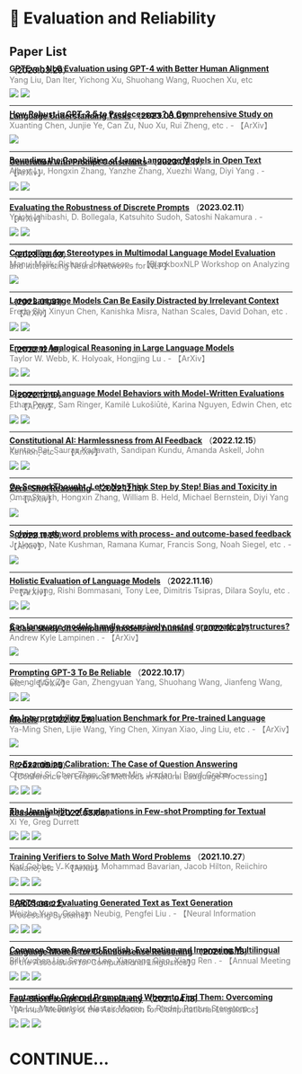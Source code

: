 # 📄 Evaluation and Reliability

## Paper List

<div style="line-height:0.2em;">


[**GPTEval: NLG Evaluation using GPT-4 with Better Human Alignment**](https://arxiv.org/abs/2303.16634) （**2023.03.29**）

<font color="gray">Yang Liu, Dan Iter, Yichong Xu, Shuohang Wang, Ruochen Xu, etc </font>

![](https://img.shields.io/badge/Citations-0-green)  ![](https://img.shields.io/badge/Mendeley%20Readers-20-red)

---

[**How Robust is GPT-3.5 to Predecessors? A Comprehensive Study on Language Understanding Tasks**](https://doi.org/10.48550/arXiv.2303.00293) （**2023.03.01**）

<font color="gray">Xuanting Chen, Junjie Ye, Can Zu, Nuo Xu, Rui Zheng, etc .  - 【ArXiv】</font>

![](https://img.shields.io/badge/Citations-0-green)

---

[**Bounding the Capabilities of Large Language Models in Open Text Generation with Prompt Constraints**](https://doi.org/10.48550/arXiv.2302.09185) （**2023.02.17**）

<font color="gray">Albert Lu, Hongxin Zhang, Yanzhe Zhang, Xuezhi Wang, Diyi Yang .  - 【ArXiv】</font>

![](https://img.shields.io/badge/Citations-0-green)  [![](https://img.shields.io/badge/Github%20Stars-17-blue)](https://github.com/salt-nlp/bound-cap-llm)

---

[**Evaluating the Robustness of Discrete Prompts**](https://doi.org/10.48550/arXiv.2302.05619) （**2023.02.11**）

<font color="gray">Yoichi Ishibashi, D. Bollegala, Katsuhito Sudoh, Satoshi Nakamura .  - 【ArXiv】</font>

![](https://img.shields.io/badge/Citations-0-green)  [![](https://img.shields.io/badge/Github%20Stars-2-blue)](https://github.com/livnlp/prompt-robustness)

---

[**Controlling for Stereotypes in Multimodal Language Model Evaluation**](https://doi.org/10.48550/arXiv.2302.01582) （**2023.02.03**）

<font color="gray">Manuj Malik, Richard Johansson .  - 【BlackboxNLP Workshop on Analyzing and Interpreting Neural Networks for NLP】</font>

![](https://img.shields.io/badge/Citations-0-green)

---

[**Large Language Models Can Be Easily Distracted by Irrelevant Context**](https://doi.org/10.48550/arXiv.2302.00093) （**2023.01.31**）

<font color="gray">Freda Shi, Xinyun Chen, Kanishka Misra, Nathan Scales, David Dohan, etc .  - 【ArXiv】</font>

![](https://img.shields.io/badge/Citations-3-green)  [![](https://img.shields.io/badge/Github%20Stars-6-blue)](https://github.com/google-research-datasets/gsm-ic)

---

[**Emergent Analogical Reasoning in Large Language Models**](https://doi.org/10.48550/arXiv.2212.09196) （**2022.12.19**）

<font color="gray">Taylor W. Webb, K. Holyoak, Hongjing Lu .  - 【ArXiv】</font>

![](https://img.shields.io/badge/Citations-5-green)  [![](https://img.shields.io/badge/Github%20Stars-10-blue)](https://github.com/taylorwwebb/emergent_analogies_llm)

---

[**Discovering Language Model Behaviors with Model-Written Evaluations**](https://doi.org/10.48550/arXiv.2212.09251) （**2022.12.19**）

<font color="gray">Ethan Perez, Sam Ringer, Kamilė Lukošiūtė, Karina Nguyen, Edwin Chen, etc .  - 【ArXiv】</font>

![](https://img.shields.io/badge/Citations-8-green)  [![](https://img.shields.io/badge/Github%20Stars-109-blue)](https://github.com/anthropics/evals)

---

[**Constitutional AI: Harmlessness from AI Feedback**](https://doi.org/10.48550/arXiv.2212.08073) （**2022.12.15**）

<font color="gray">Yuntao Bai, Saurav Kadavath, Sandipan Kundu, Amanda Askell, John Kernion, etc .  - 【ArXiv】</font>

![](https://img.shields.io/badge/Citations-21-green)  [![](https://img.shields.io/badge/Github%20Stars-69-blue)](https://github.com/anthropics/constitutionalharmlessnesspaper)

---

[**On Second Thought, Let's Not Think Step by Step! Bias and Toxicity in Zero-Shot Reasoning**](https://doi.org/10.48550/arXiv.2212.08061) （**2022.12.15**）

<font color="gray">Omar Shaikh, Hongxin Zhang, William B. Held, Michael Bernstein, Diyi Yang .  - 【ArXiv】</font>

![](https://img.shields.io/badge/Citations-2-green)

---

[**Solving math word problems with process- and outcome-based feedback**](https://doi.org/10.48550/arXiv.2211.14275) （**2022.11.25**）

<font color="gray">J. Uesato, Nate Kushman, Ramana Kumar, Francis Song, Noah Siegel, etc .  - 【ArXiv】</font>

![](https://img.shields.io/badge/Citations-3-green)

---

[**Holistic Evaluation of Language Models**](https://doi.org/10.48550/arXiv.2211.09110) （**2022.11.16**）

<font color="gray">Percy Liang, Rishi Bommasani, Tony Lee, Dimitris Tsipras, Dilara Soylu, etc .  - 【ArXiv】</font>

![](https://img.shields.io/badge/Citations-40-green)  [![](https://img.shields.io/badge/Github%20Stars-375-blue)](https://github.com/stanford-crfm/helm)

---

[**Can language models handle recursively nested grammatical structures? A case study on comparing models and humans**](https://doi.org/10.48550/arXiv.2210.15303) （**2022.10.27**）

<font color="gray">Andrew Kyle Lampinen .  - 【ArXiv】</font>

![](https://img.shields.io/badge/Citations-3-green)

---

[**Prompting GPT-3 To Be Reliable**](https://doi.org/10.48550/arXiv.2210.09150) （**2022.10.17**）

<font color="gray">Chenglei Si, Zhe Gan, Zhengyuan Yang, Shuohang Wang, Jianfeng Wang, etc .  - 【ArXiv】</font>

![](https://img.shields.io/badge/Citations-9-green)  [![](https://img.shields.io/badge/Github%20Stars-48-blue)](https://github.com/noviscl/gpt3-reliability)

---

[**An Interpretability Evaluation Benchmark for Pre-trained Language Models**](https://doi.org/10.48550/arXiv.2207.13948) （**2022.07.28**）

<font color="gray">Ya-Ming Shen, Lijie Wang, Ying Chen, Xinyan Xiao, Jing Liu, etc .  - 【ArXiv】</font>

![](https://img.shields.io/badge/Citations-0-green)

---

[**Re-Examining Calibration: The Case of Question Answering**](https://arxiv.org/abs/2205.12507) （**2022.05.25**）

<font color="gray">Chenglei Si, Chen Zhao, Sewon Min, Jordan L. Boyd-Graber .  - 【Conference on Empirical Methods in Natural Language Processing】</font>

![](https://img.shields.io/badge/Citations-0-green)  ![](https://img.shields.io/badge/Mendeley%20Readers-4-red)  [![](https://img.shields.io/badge/Github%20Stars-1-blue)](https://github.com/noviscl/calibrateqa)

---

[**The Unreliability of Explanations in Few-shot Prompting for Textual Reasoning**](https://arxiv.org/abs/2205.03401) （**2022.05.06**）

<font color="gray">Xi Ye, Greg Durrett </font>

![](https://img.shields.io/badge/Citations-10-green)  ![](https://img.shields.io/badge/Mendeley%20Readers-29-red)  [![](https://img.shields.io/badge/Github%20Stars-1-blue)](https://github.com/xiye17/textualexplincontext)

---

[**Training Verifiers to Solve Math Word Problems**](https://arxiv.org/abs/2110.14168) （**2021.10.27**）

<font color="gray">Karl Cobbe, V. Kosaraju, Mohammad Bavarian, Jacob Hilton, Reiichiro Nakano, etc .  - 【ArXiv】</font>

![](https://img.shields.io/badge/Citations-181-green)  ![](https://img.shields.io/badge/Mendeley%20Readers-110-red)  [![](https://img.shields.io/badge/Github%20Stars-331-blue)](https://github.com/openai/grade-school-math)

---

[**BARTScore: Evaluating Generated Text as Text Generation**](https://arxiv.org/abs/2106.11520) （**2021.06.22**）

<font color="gray">Weizhe Yuan, Graham Neubig, Pengfei Liu .  - 【Neural Information Processing Systems】</font>

![](https://img.shields.io/badge/Citations-172-green)  ![](https://img.shields.io/badge/Mendeley%20Readers-160-red)  [![](https://img.shields.io/badge/Github%20Stars-211-blue)](https://github.com/neulab/BARTScore)

---

[**Common Sense Beyond English: Evaluating and Improving Multilingual Language Models for Commonsense Reasoning**](https://doi.org/10.18653/v1/2021.acl-long.102) （**2021.06.13**）

<font color="gray">Bill Yuchen Lin, Seyeon Lee, Xiaoyang Qiao, Xiang Ren .  - 【Annual Meeting of the Association for Computational Linguistics】</font>

![](https://img.shields.io/badge/Citations-20-green)  ![](https://img.shields.io/badge/Mendeley%20Readers-67-red)  [![](https://img.shields.io/badge/Github%20Stars-19-blue)](https://github.com/INK-USC/XCSR)

---

[**Fantastically Ordered Prompts and Where to Find Them: Overcoming Few-Shot Prompt Order Sensitivity**](https://doi.org/10.18653/v1/2022.acl-long.556) （**2021.04.18**）

<font color="gray">Yao Lu, Max Bartolo, Alastair Moore, S. Riedel, Pontus Stenetorp .  - 【Annual Meeting of the Association for Computational Linguistics】</font>

![](https://img.shields.io/badge/Citations-170-green)  ![](https://img.shields.io/badge/Mendeley%20Readers-183-red)  [![](https://img.shields.io/badge/Github%20Stars-11-blue)](https://github.com/chicagohai/active-example-selection)


</div>

# CONTINUE...